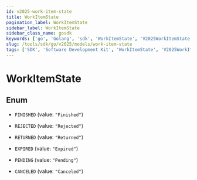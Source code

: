 ```yaml
---
id: v2025-work-item-state
title: WorkItemState
pagination_label: WorkItemState
sidebar_label: WorkItemState
sidebar_class_name: gosdk
keywords: ['go', 'Golang', 'sdk', 'WorkItemState', 'V2025WorkItemState']
slug: /tools/sdk/go/v2025/models/work-item-state
tags: ['SDK', 'Software Development Kit', 'WorkItemState', 'V2025WorkItemState']
---
```


# WorkItemState

## Enum

- `FINISHED` (value: `"Finished"`)

- `REJECTED` (value: `"Rejected"`)

- `RETURNED` (value: `"Returned"`)

- `EXPIRED` (value: `"Expired"`)

- `PENDING` (value: `"Pending"`)

- `CANCELED` (value: `"Canceled"`)
